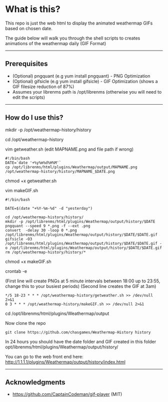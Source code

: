 # What is this?

This repo is just the web html to display the animated weathermap GIFs based on chosen date.

The guide below will walk you through the shell scripts to creates animations of the weathermap daily  (GIF Format)

---

## Prerequisites

- (Optional) pngquant (e.g yum install pngquant) - PNG Optimization
- (Optional) gifsicle (e.g yum install gifsicle) - GIF Optimization (shows a GIF filesize reduction of 87%)
- Assumes your librenms path is /opt/librenms (otherwise you will need to edit the scripts)

---

##  How do I use this?

mkdir -p /opt/weathermap-history/history

cd /opt/weathermap-history

vim getweather.sh (edit MAPNAME.png and file path if wrong)
```
#!/bin/bash
DATE=`date '+%y%m%d%H%M'`
cp /opt/librenms/html/plugins/Weathermap/output/MAPNAME.png /opt/weathermap-history/history/MAPNAME_$DATE.png
```
chmod +x getweather.sh

vim makeGIF.sh
```
#!/bin/bash

DATE=$(date "+%Y-%m-%d" -d "yesterday")

cd /opt/weathermap-history/history/
mkdir -p /opt/librenms/html/plugins/Weathermap/output/history/$DATE
pngquant --speed 9 *.png -f --ext .png
convert  -delay 30 -loop 0 *.png /opt/librenms/html/plugins/Weathermap/output/history/$DATE/$DATE.gif
gifsicle -O3 /opt/librenms/html/plugins/Weathermap/output/history/$DATE/$DATE.gif -o /opt/librenms/html/plugins/Weathermap/output/history/$DATE/$DATE.gif
rm /opt/weathermap-history/history/*
```
chmod +x makeGIF.sh

crontab -e 

(First line will create PNGs at 5 minute intervals between 18:00 up to 23:55, change this to your busiest periods)
(Second line creates the GIF at 3am)

```
*/5 18-23 * * * /opt/weathermap-history/getweather.sh >> /dev/null 2>&1
0 3 * * * /opt/weathermap-history/makeGIF.sh >> /dev/null 2>&1
```

cd /opt/librenms/html/plugins/Weathermap/output


Now clone the repo
```
git clone https://github.com/chasgames/Weathermap-History history
```

In 24 hours you should have the date folder and GIF created in this folder opt/librenms/html/plugins/Weathermap/output/history/

You can go to the web front end here:
http://1.1.1.1/plugins/Weathermap/output/history/index.html


---

##  Acknowledgments
- https://github.com/CaptainCodeman/gif-player (MIT)
